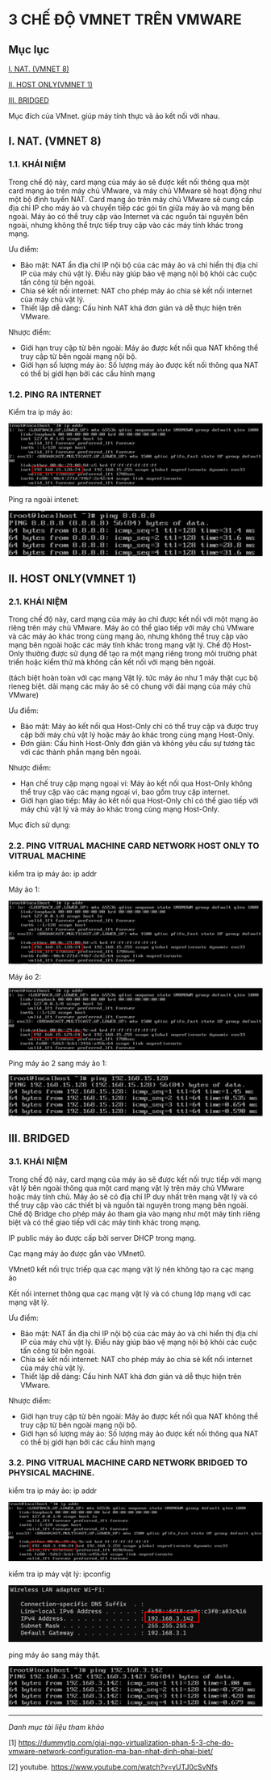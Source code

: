 # 3 CHẾ ĐỘ VMNET TRÊN VMWARE



## Mục lục
[I. NAT. (VMNET 8)](#i-nat-vmnet-8)

[II. HOST ONLY(VMNET 1)](#ii-host-onlyvmnet-1)

[III. BRIDGED](#iii-bridged)




Mục đích của VMnet. giúp máy tính thực và ảo kết nối với nhau.






## I. NAT. (VMNET 8)

### 1.1. KHÁI NIỆM

Trong chế độ này, card mạng của máy ảo sẽ được kết nối thông qua một card mạng ảo trên máy chủ VMware, và máy chủ VMware sẽ hoạt động như một bộ định tuyến NAT. Card mạng ảo trên máy chủ VMware sẽ cung cấp địa chỉ IP cho máy ảo và chuyển tiếp các gói tin giữa máy ảo và mạng bên ngoài. Máy ảo có thể truy cập vào Internet và các nguồn tài nguyên bên ngoài, nhưng không thể trực tiếp truy cập vào các máy tính khác trong mạng.


Ưu điểm:
- Bảo mật: NAT ẩn địa chỉ IP nội bộ của các máy ảo và chỉ hiển thị địa chỉ IP của máy chủ vật lý. Điều này giúp bảo vệ mạng nội bộ khỏi các cuộc tấn công từ bên ngoài.
- Chia sẻ kết nối internet: NAT cho phép máy ảo chia sẻ kết nối internet của máy chủ vật lý.
- Thiết lập dễ dàng: Cấu hình NAT khá đơn giản và dễ thực hiện trên VMware.

Nhược điểm:

- Giới hạn truy cập từ bên ngoài: Máy ảo được kết nối qua NAT không thể truy cập từ bên ngoài mạng nội bộ.
- Giới hạn số lượng máy ảo: Số lượng máy ảo được kết nối thông qua NAT có thể bị giới hạn bởi các cấu hình mạng





### 1.2. PING RA INTERNET

Kiểm tra ip máy ảo:

![hinh ](../images/1_host_only.png)

Ping ra ngoài intenet:

![hinh ](../images/1_nat.png)






## II. HOST ONLY(VMNET 1)

### 2.1. KHÁI NIỆM


Trong chế độ này, card mạng của máy ảo chỉ được kết nối với một mạng ảo riêng trên máy chủ VMware. Máy ảo có thể giao tiếp với máy chủ VMware và các máy ảo khác trong cùng mạng ảo, nhưng không thể truy cập vào mạng bên ngoài hoặc các máy tính khác trong mạng vật lý. Chế độ Host-Only thường được sử dụng để tạo ra một mạng riêng trong môi trường phát triển hoặc kiểm thử mà không cần kết nối với mạng bên ngoài.

(tách biệt hoàn toàn với cạc mạng Vật lý. tức máy ảo như 1 máy thật cục bộ rieneg biệt. dải mạng các máy ảo sẽ có chung với dải mạng của máy chủ VMware)


Ưu điểm:

- Bảo mật: Máy ảo kết nối qua Host-Only chỉ có thể truy cập và được truy cập bởi máy chủ vật lý hoặc máy ảo khác trong cùng mạng Host-Only.
- Đơn giản: Cấu hình Host-Only đơn giản và không yêu cầu sự tương tác với các thành phần mạng bên ngoài.

Nhược điểm:

- Hạn chế truy cập mạng ngoại vi: Máy ảo kết nối qua Host-Only không thể truy cập vào các mạng ngoại vi, bao gồm truy cập internet.
- Giới hạn giao tiếp: Máy ảo kết nối qua Host-Only chỉ có thể giao tiếp với máy chủ vật lý và máy ảo khác trong cùng mạng Host-Only.

Mục đích sử dụng: 



### 2.2. PING VITRUAL MACHINE CARD NETWORK HOST ONLY TO VITRUAL MACHINE

kiểm tra ip máy ảo: ip addr

Máy ảo 1:

![hinh ](../images/1_host_only.png)

Máy ảo 2:

![hinh ](../images/2_host_only.png)

Ping máy ảo 2 sang máy ảo 1:

![hinh ](../images/3_host_only.png)







## III. BRIDGED

### 3.1. KHÁI NIỆM


Trong chế độ này, card mạng của máy ảo sẽ được kết nối trực tiếp với mạng vật lý bên ngoài thông qua một card mạng vật lý trên máy chủ VMware hoặc máy tính chủ. Máy ảo sẽ có địa chỉ IP duy nhất trên mạng vật lý và có thể truy cập vào các thiết bị và nguồn tài nguyên trong mạng bên ngoài. Chế độ Bridge cho phép máy ảo tham gia vào mạng như một máy tính riêng biệt và có thể giao tiếp với các máy tính khác trong mạng.

IP public máy ảo được cấp bởi server DHCP trong mạng.


Cạc mạng máy ảo được gắn vào VMnet0.

VMnet0 kết nối trực triếp qua cạc mạng vật lý nên không tạo ra cạc mạng ảo

Kết nối internet thông qua cạc mạng vật lý và có chung lớp mạng với cạc mạng vật lý.

Ưu điểm:

- Bảo mật: NAT ẩn địa chỉ IP nội bộ của các máy ảo và chỉ hiển thị địa chỉ IP của máy chủ vật lý. Điều này giúp bảo vệ mạng nội bộ khỏi các cuộc tấn công từ bên ngoài.
- Chia sẻ kết nối internet: NAT cho phép máy ảo chia sẻ kết nối internet của máy chủ vật lý.
- Thiết lập dễ dàng: Cấu hình NAT khá đơn giản và dễ thực hiện trên VMware.

Nhược điểm:

- Giới hạn truy cập từ bên ngoài: Máy ảo được kết nối qua NAT không thể truy cập từ bên ngoài mạng nội bộ.
- Giới hạn số lượng máy ảo: Số lượng máy ảo được kết nối thông qua NAT có thể bị giới hạn bởi các cấu hình mạng


### 3.2. PING VITRUAL MACHINE CARD NETWORK BRIDGED TO PHYSICAL MACHINE.

kiểm tra ip máy ảo: ip addr


![hinh ](../images/1_bridged.png)

kiểm tra ip máy vật lý: ipconfig

![hinh ](../images/2_bridged.png)


ping máy ảo sang máy thật.


![hinh ](../images/3_bridged.png)


---

*Danh mục tài liệu tham khảo*

[1] https://dummytip.com/giai-ngo-virtualization-phan-5-3-che-do-vmware-network-configuration-ma-ban-nhat-dinh-phai-biet/

[2] youtube. https://www.youtube.com/watch?v=yUTJ0cSvNfs










